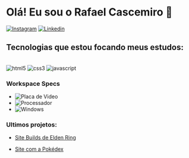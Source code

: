 # Olá! Eu sou o Rafael Cascemiro 👹

[![Instagram](https://img.shields.io/badge/Instagram-E4405F?style=for-the-badge&logo=instagram&logoColor=whit)](https://www.instagram.com/rafavs1/)
[![Linkedin](https://img.shields.io/badge/LinkedIn-0077B5?style=for-the-badge&logo=linkedin&logoColor=white)](https://www.linkedin.com/in/rafael-cascemiro-481638293/)


## Tecnologias que estou focando meus estudos: 

<div style="display: inline_block"><br/>
  <img aling="center" alt="html5" src="https://img.shields.io/badge/HTML5-E34F26?style=for-the-badge&logo=html5&logoColor=white" />
  <img aling="center" alt="css3" src="https://img.shields.io/badge/CSS3-1572B6?style=for-the-badge&logo=css3&logoColor=white" />
  <img aling="center" alt="javascript" src="https://img.shields.io/badge/JavaScript-323330?style=for-the-badge&logo=javascript&logoColor=F7DF1E" />
</div>


### Workspace Specs
- ![Placa de Video](https://img.shields.io/badge/AMD-Radeon_RX_6650xt-ED1C24?style=for-the-badge&logo=amd&logoColor=white)
- ![Processador](https://img.shields.io/badge/AMD-Ryzen_5_5600X-ED1C24?style=for-the-badge&logo=amd&logoColor=white)
- ![Windows](https://img.shields.io/badge/Windows11-16gb_ram-0078D6?style=for-the-badge&logo=windows&logoColor=white)




### Ultimos projetos: 

- [Site Builds de Elden Ring](https://rafajimji.github.io/elden-ring-teste/)<br/>

- [Site com a Pokédex](https://rafajimji.github.io/Pokedex/)<br/>
